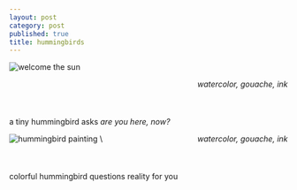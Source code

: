 ```yaml
---
layout: post
category: post
published: true
title: hummingbirds
---
```

![welcome the sun]({{site.baseurl}}/media/emerald-hummingbird-flying.jpeg)
<!--more-->
<span class='date' style='float:right;'>*watercolor, gouache, ink*</span>\
  \
  \
  \
a tiny hummingbird asks *are you here, now?*
  
  
  
  
![hummingbird painting]({{site.baseurl}}/media/colorful-hummingbird.jpeg)
<span class='date' style='float:right;'>*watercolor, gouache, ink*</span>\  
  \
  \
  \
colorful hummingbird questions reality for you
